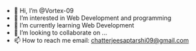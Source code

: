 - 👋 Hi, I’m @Vortex-09
- 👀 I’m interested in Web Development and programming
- 🌱 I’m currently learning Web Development
- 💞️ I’m looking to collaborate on ...
- 📫 How to reach me email: chatterjeesaptarshi09@gmail.com

<!---
Vortex-09/Vortex-09 is a ✨ special ✨ repository because its `README.md` (this file) appears on your GitHub profile.
You can click the Preview link to take a look at your changes.
--->
